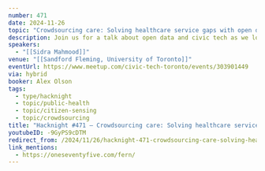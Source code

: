 ```yaml
---
number: 471
date: 2024-11-26
topic: "Crowdsourcing care: Solving healthcare service gaps with open data"
description: Join us for a talk about open data and civic tech as we look at Fern, a crowdsourced web app designed to help residents of Toronto find family doctors who are currently accepting new patients. With over 2 million Ontarians without a family doctor and no provincial open data system providing real-time information, accessing primary care has become increasingly difficult. Sidra will demonstrate how Fern addresses this issue through community-driven solutions, and highlight the importance of government-released open data in improving healthcare access. The talk will explore how open data empowers civic tech communities to create tools that meet public needs and improve lives. Learn how Fern was developed (in a day!), rapid prototyping, and the pivotal role open data plays in solving real-world challenges.
speakers:
  - "[[Sidra Mahmood]]"
venue: "[[Sandford Fleming, University of Toronto]]"
eventUrl: https://www.meetup.com/civic-tech-toronto/events/303901449
via: hybrid
booker: Alex Olson
tags:
  - type/hacknight
  - topic/public-health
  - topic/citizen-sensing
  - topic/crowdsourcing
title: "Hacknight #471 – Crowdsourcing care: Solving healthcare service gaps with open data"
youtubeID: -9GyPS9cDTM
redirect_from: /2024/11/26/hacknight-471-crowdsourcing-care-solving-healthcare-service-gaps-with-open-data-with-sidra-mahmood/
link_mentions:
  - https://oneseventyfive.com/fern/
---
```

